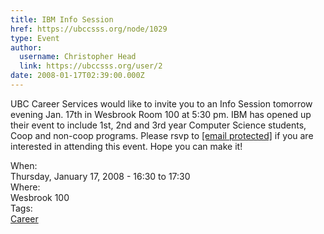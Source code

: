 ```yaml
---
title: IBM Info Session 
href: https://ubccsss.org/node/1029
type: Event
author:
  username: Christopher Head
  link: https://ubccsss.org/user/2
date: 2008-01-17T02:39:00.000Z
---
```


<div class="field field-name-body field-type-text-with-summary field-label-hidden"><div class="field-items"><div class="field-item even"><p>UBC Career Services would like to invite you to an Info Session tomorrow evening Jan. 17th in Wesbrook Room 100 at 5:30 pm. IBM has opened up their event to include 1st, 2nd and 3rd year Computer Science students, Coop and non-coop programs. Please rsvp to <a href="/cdn-cgi/l/email-protection#f992988d919c8b90979cd7918c949cb98c9b9ad79a98"><span class="__cf_email__" data-cfemail="660d07120e03140f0803480e130b0326130405480507">[email&#xA0;protected]</span></a> if you are interested in attending this event. Hope you can make it!</p>
</div></div></div><div class="field field-name-field-dates field-type-datetime field-label-above"><div class="field-label">When:&#xA0;</div><div class="field-items"><div class="field-item even"><span class="date-display-single">Thursday, January 17, 2008 - <span class="date-display-range"><span class="date-display-start">16:30</span> to <span class="date-display-end">17:30</span></span></span></div></div></div><div class="field field-name-field-location field-type-text field-label-above"><div class="field-label">Where:&#xA0;</div><div class="field-items"><div class="field-item even">Wesbrook 100</div></div></div>    <footer>
    <div class="field field-name-field-tags field-type-taxonomy-term-reference field-label-above"><div class="field-label">Tags:&#xA0;</div><div class="field-items"><div class="field-item even"><a href="/career">Career</a></div></div></div>      </footer>